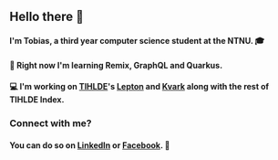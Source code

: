 ## Hello there 👋
#### I'm Tobias, a third year computer science student at the NTNU. 🎓
#### 🌱 Right now I'm learning Remix, GraphQL and Quarkus.
#### 💻 I'm working on [TIHLDE](https://tihlde.org)'s [Lepton](https://github.com/tihlde/Lepton) and [Kvark](https://github.com/tihlde/Kvark) along with the rest of TIHLDE Index.

### Connect with me?
#### You can do so on [LinkedIn](https://linkedin.com/in/tobias-rodahl-thingnes) or [Facebook](https://www.facebook.com/tobias.rodahl.thingnes/). 📱
